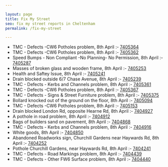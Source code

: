```yaml
---

layout: page
title: Fix My Street
seo: fix my street reports in Cheltenham
permalink: /fix-my-street

---
```


<!-- fix_marker starts -->

- TMC - Defects -CW6 Potholes  problem, 8th April :- [7405364](https://www.fixmystreet.com/report/7405364)
- TMC - Defects -CW6 Potholes  problem, 8th April :- [7405362](https://www.fixmystreet.com/report/7405362)
- Speed Bumps - Non Compliant -No Planning- No Permission, 8th April :- [7405287](https://www.fixmystreet.com/report/7405287)
- Masses of broken glass and wooden frame, 8th April :- [7405253](https://www.fixmystreet.com/report/7405253)
- Health and Saftey Issue, 8th April :- [7405241](https://www.fixmystreet.com/report/7405241)
- Drain blocked outside 6/7 Chase Avenue, 8th April :- [7405239](https://www.fixmystreet.com/report/7405239)
- TMC - Defects - Kerbs and Channels problem, 8th April :- [7405361](https://www.fixmystreet.com/report/7405361)
- TMC - Defects -CW6 Potholes  problem, 8th April :- [7405367](https://www.fixmystreet.com/report/7405367)
- TMC - Defects - Signs & Street Furniture problem, 8th April :- [7405375](https://www.fixmystreet.com/report/7405375)
- Bollard knocked out of the ground on the floor, 8th April :- [7405094](https://www.fixmystreet.com/report/7405094)
- TMC - Defects -CW6 Potholes  problem, 8th April :- [7405153](https://www.fixmystreet.com/report/7405153)
- Drain blocked London Rd, opposite Hearne Rd, 8th April :- [7404927](https://www.fixmystreet.com/report/7404927)
- A pothole in road problem, 8th April :- [7404912](https://www.fixmystreet.com/report/7404912)
- Bags of builders sand on pavement, 8th April :- [7404868](https://www.fixmystreet.com/report/7404868)
- TMC - Defects - Kerbs and Channels problem, 8th April :- [7404916](https://www.fixmystreet.com/report/7404916)
- White goods, 8th April :- [7404850](https://www.fixmystreet.com/report/7404850)
- Abandoned Roadworks sign, Churchill Gardens near Haywards Rd, 8th April :- [7404252](https://www.fixmystreet.com/report/7404252)
- Pothole Churchill Gardens, near Haywards Rd, 8th April :- [7404241](https://www.fixmystreet.com/report/7404241)
- TMC - Defects - Road Markings problem, 8th April :- [7404439](https://www.fixmystreet.com/report/7404439)
- TMC - Defects - Other FW6  Surface problem, 8th April :- [7404440](https://www.fixmystreet.com/report/7404440)

<!-- fix_marker ends -->